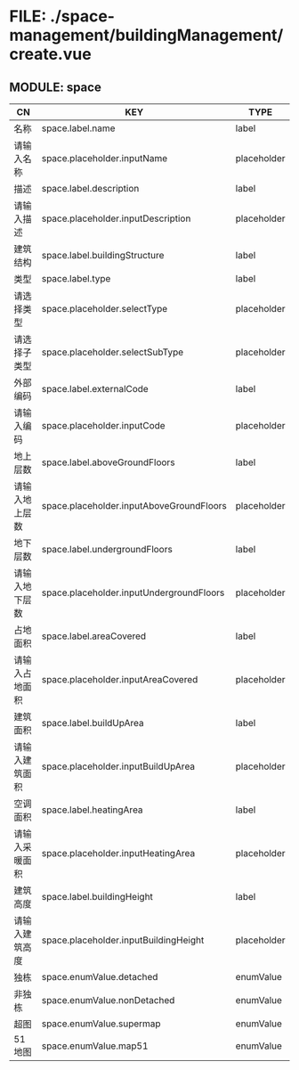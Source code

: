 # FILE: ./space-management/buildingManagement/create.vue
## MODULE: space

| CN | KEY | TYPE |
|----|-----|------|
| 名称 | space.label.name | label |
| 请输入名称 | space.placeholder.inputName | placeholder |
| 描述 | space.label.description | label |
| 请输入描述 | space.placeholder.inputDescription | placeholder |
| 建筑结构 | space.label.buildingStructure | label |
| 类型 | space.label.type | label |
| 请选择类型 | space.placeholder.selectType | placeholder |
| 请选择子类型 | space.placeholder.selectSubType | placeholder |
| 外部编码 | space.label.externalCode | label |
| 请输入编码 | space.placeholder.inputCode | placeholder |
| 地上层数 | space.label.aboveGroundFloors | label |
| 请输入地上层数 | space.placeholder.inputAboveGroundFloors | placeholder |
| 地下层数 | space.label.undergroundFloors | label |
| 请输入地下层数 | space.placeholder.inputUndergroundFloors | placeholder |
| 占地面积 | space.label.areaCovered | label |
| 请输入占地面积 | space.placeholder.inputAreaCovered | placeholder |
| 建筑面积 | space.label.buildUpArea | label |
| 请输入建筑面积 | space.placeholder.inputBuildUpArea | placeholder |
| 空调面积 | space.label.heatingArea | label |
| 请输入采暖面积 | space.placeholder.inputHeatingArea | placeholder |
| 建筑高度 | space.label.buildingHeight | label |
| 请输入建筑高度 | space.placeholder.inputBuildingHeight | placeholder | 
| 独栋 | space.enumValue.detached | enumValue | 
| 非独栋 | space.enumValue.nonDetached | enumValue | 
| 超图 | space.enumValue.supermap | enumValue | 
| 51地图 | space.enumValue.map51 | enumValue | 
